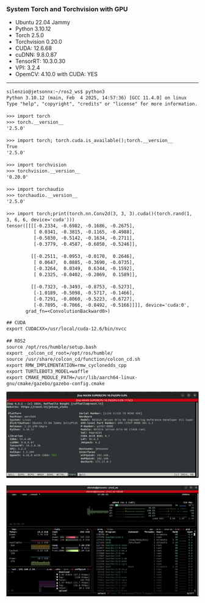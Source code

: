 
### System Torch and Torchvision with GPU

- Ubuntu 22.04 Jammy
- Python 3.10.12
- Torch 2.5.0
- Torchvision 0.20.0
- CUDA: 12.6.68
- cuDNN: 9.8.0.87
- TensorRT: 10.3.0.30
- VPI: 3.2.4
- OpemCV: 4.10.0 with CUDA: YES
_____

```
silenzio@jetsonnx:~/ros2_ws$ python3
Python 3.10.12 (main, Feb  4 2025, 14:57:36) [GCC 11.4.0] on linux
Type "help", "copyright", "credits" or "license" for more information.

>>> import torch
>>> torch.__version__
'2.5.0'

>>> import torch; torch.cuda.is_available();torch.__version__
True
'2.5.0'

>>> import torchvision
>>> torchvision.__version__
'0.20.0'

>>> import torchaudio
>>> torchaudio.__version__
'2.5.0'

>>> import torch;print(torch.nn.Conv2d(3, 3, 3).cuda()(torch.rand(1, 3, 6, 6, device='cuda')))
tensor([[[[-0.2334, -0.6982, -0.1686, -0.2675],
          [ 0.0341, -0.3815, -0.1165, -0.4988],
          [-0.5830, -0.5142, -0.1634, -0.2711],
          [-0.3779, -0.4587, -0.6050, -0.5246]],

         [[-0.2511, -0.0953, -0.0170,  0.2646],
          [ 0.0647,  0.0885, -0.3690, -0.0735],
          [-0.3264,  0.0349,  0.6344, -0.1592],
          [ 0.2325, -0.0402, -0.2069,  0.1589]],

         [[-0.7323, -0.3493, -0.8753, -0.5273],
          [-1.0189, -0.5098, -0.5717, -0.1466],
          [-0.7291, -0.8060, -0.5223, -0.6727],
          [-0.7895, -0.7066, -0.8492, -0.5166]]]], device='cuda:0',
       grad_fn=<ConvolutionBackward0>)

```

```
## CUDA
export CUDACXX=/usr/local/cuda-12.6/bin/nvcc

## ROS2
source /opt/ros/humble/setup.bash
export _colcon_cd_root=/opt/ros/humble/
source /usr/share/colcon_cd/function/colcon_cd.sh
export RMW_IMPLEMENTATION=rmw_cyclonedds_cpp
export TURTLEBOT3_MODEL=waffle
export CMAKE_MODULE_PATH=/usr/lib/aarch64-linux-gnu/cmake/gazebo/gazebo-config.cmake
```

<img src="../btop_JetsonNX.png" title="mecanum" width="800">
</br>
</br>
<img src="../jtop_JetsonNX.png" title="mecanum" width="1000">



